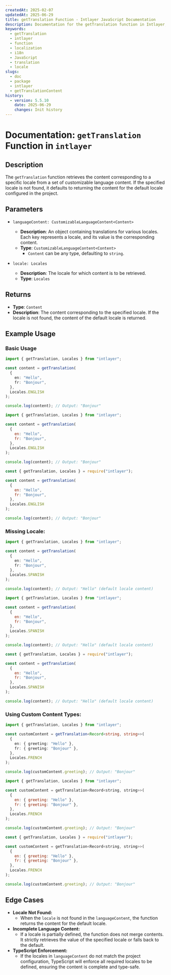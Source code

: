 ```yaml
---
createdAt: 2025-02-07
updatedAt: 2025-06-29
title: getTranslation Function - Intlayer JavaScript Documentation
description: Documentation for the getTranslation function in Intlayer, which retrieves localized content for specific locales with fallback to default locale.
keywords:
  - getTranslation
  - intlayer
  - function
  - localization
  - i18n
  - JavaScript
  - translation
  - locale
slugs:
  - doc
  - package
  - intlayer
  - getTranslationContent
history:
  - version: 5.5.10
    date: 2025-06-29
    changes: Init history
---
```


# Documentation: `getTranslation` Function in `intlayer`

## Description

The `getTranslation` function retrieves the content corresponding to a specific locale from a set of customizable language content. If the specified locale is not found, it defaults to returning the content for the default locale configured in the project.

## Parameters

- `languageContent: CustomizableLanguageContent<Content>`

  - **Description**: An object containing translations for various locales. Each key represents a locale, and its value is the corresponding content.
  - **Type**: `CustomizableLanguageContent<Content>`
    - `Content` can be any type, defaulting to `string`.

- `locale: Locales`

  - **Description**: The locale for which content is to be retrieved.
  - **Type**: `Locales`

## Returns

- **Type**: `Content`
- **Description**: The content corresponding to the specified locale. If the locale is not found, the content of the default locale is returned.

## Example Usage

### Basic Usage

```typescript codeFormat="typescript"
import { getTranslation, Locales } from "intlayer";

const content = getTranslation(
  {
    en: "Hello",
    fr: "Bonjour",
  },
  Locales.ENGLISH
);

console.log(content); // Output: "Bonjour"
```

```javascript codeFormat="esm"
import { getTranslation, Locales } from "intlayer";

const content = getTranslation(
  {
    en: "Hello",
    fr: "Bonjour",
  },
  Locales.ENGLISH
);

console.log(content); // Output: "Bonjour"
```

```javascript codeFormat="commonjs"
const { getTranslation, Locales } = require("intlayer");

const content = getTranslation(
  {
    en: "Hello",
    fr: "Bonjour",
  },
  Locales.ENGLISH
);

console.log(content); // Output: "Bonjour"
```

### Missing Locale:

```typescript codeFormat="typescript"
import { getTranslation, Locales } from "intlayer";

const content = getTranslation(
  {
    en: "Hello",
    fr: "Bonjour",
  },
  Locales.SPANISH
);

console.log(content); // Output: "Hello" (default locale content)
```

```javascript codeFormat="esm"
import { getTranslation, Locales } from "intlayer";

const content = getTranslation(
  {
    en: "Hello",
    fr: "Bonjour",
  },
  Locales.SPANISH
);

console.log(content); // Output: "Hello" (default locale content)
```

```javascript codeFormat="commonjs"
const { getTranslation, Locales } = require("intlayer");

const content = getTranslation(
  {
    en: "Hello",
    fr: "Bonjour",
  },
  Locales.SPANISH
);

console.log(content); // Output: "Hello" (default locale content)
```

### Using Custom Content Types:

```typescript codeFormat="typescript"
import { getTranslation, Locales } from "intlayer";

const customContent = getTranslation<Record<string, string>>(
  {
    en: { greeting: "Hello" },
    fr: { greeting: "Bonjour" },
  },
  Locales.FRENCH
);

console.log(customContent.greeting); // Output: "Bonjour"
```

```javascript codeFormat="esm"
import { getTranslation, Locales } from "intlayer";

const customContent = getTranslation<Record<string, string>>(
  {
    en: { greeting: "Hello" },
    fr: { greeting: "Bonjour" },
  },
  Locales.FRENCH
);

console.log(customContent.greeting); // Output: "Bonjour"
```

```javascript codeFormat="commonjs"
const { getTranslation, Locales } = require("intlayer");

const customContent = getTranslation<Record<string, string>>(
  {
    en: { greeting: "Hello" },
    fr: { greeting: "Bonjour" },
  },
  Locales.FRENCH
);

console.log(customContent.greeting); // Output: "Bonjour"
```

## Edge Cases

- **Locale Not Found:**
  - When the `locale` is not found in the `languageContent`, the function returns the content for the default locale.
- **Incomplete Language Content:**
  - If a locale is partially defined, the function does not merge contents. It strictly retrieves the value of the specified locale or falls back to the default.
- **TypeScript Enforcement:**
  - If the locales in `languageContent` do not match the project configuration, TypeScript will enforce all required locales to be defined, ensuring the content is complete and type-safe.
